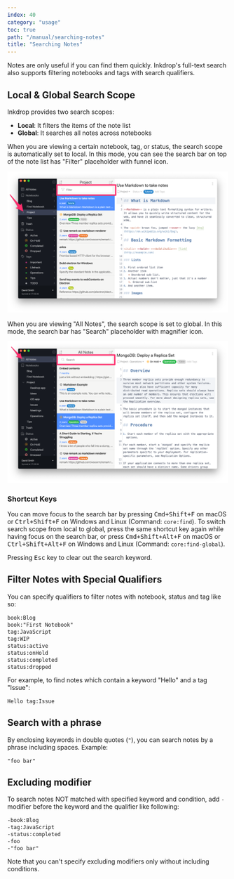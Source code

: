 ```yaml
---
index: 40
category: "usage"
toc: true
path: "/manual/searching-notes"
title: "Searching Notes"
---
```


Notes are only useful if you can find them quickly. Inkdrop's full-text search also supports filtering notebooks and tags with search qualifiers.

## Local & Global Search Scope

Inkdrop provides two search scopes:

- **Local**: It filters the items of the note list
- **Global**: It searches all notes across notebooks

When you are viewing a certain notebook, tag, or status, the search scope is automatically set to local.
In this mode, you can see the search bar on top of the note list has "Filter" placeholder with funnel icon.

![Local search scope](./searching-notes_search-bar-local.png)

When you are viewing "All Notes", the search scope is set to global.
In this mode, the search bar has "Search" placeholder with magnifier icon.

![Global search scope](./searching-notes_search-bar-global.png)

### Shortcut Keys

You can move focus to the search bar by pressing <kbd>Cmd+Shift+F</kbd> on macOS or <kbd>Ctrl+Shift+F</kbd> on Windows and Linux (Command: `core:find`).
To switch search scope from local to global, press the same shortcut key again while having focus on the search bar, or press <kbd>Cmd+Shift+Alt+F</kbd> on macOS or <kbd>Ctrl+Shift+Alt+F</kbd> on Windows and Linux (Command: `core:find-global`).

Pressing <kbd>Esc</kbd> key to clear out the search keyword.

## Filter Notes with Special Qualifiers

You can specify qualifiers to filter notes with notebook, status and tag like so:

```
book:Blog
book:"First Notebook"
tag:JavaScript
tag:WIP
status:active
status:onHold
status:completed
status:dropped
```

For example, to find notes which contain a keyword "Hello" and a tag "Issue":

```
Hello tag:Issue
```

## Search with a phrase

By enclosing keywords in double quotes (`"`), you can search notes by a phrase including spaces.
Example:

```
"foo bar"
```

## Excluding modifier

To search notes NOT matched with specified keyword and condition, add `-` modifier before the keyword and the qualifier like following:

```
-book:Blog
-tag:JavaScript
-status:completed
-foo
-"foo bar"
```

Note that you can't specify excluding modifiers only without including conditions.
